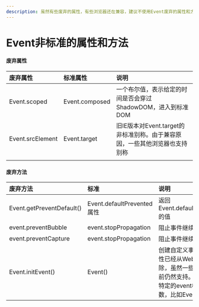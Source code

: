 ```yaml
---
description: 虽然有些废弃的属性，有些浏览器还在兼容，建议不使用Event废弃的属性和方法
---
```


# Event非标准的属性和方法

#### 废弃属性

| 废弃属性 | 标准属性 | 说明 |
| :--- | :--- | :--- |
| Event.scoped | Event.composed | 一个布尔值，表示给定的时间是否会穿过ShadowDOM，进入到标准DOM |
| Event.srcElement | Event.target | 旧IE版本对Event.target的非标准别称。由于兼容原因，一些其他浏览器也支持别称 |
|  |  |  |

#### 废弃方法

| 废弃方法 | 标准 | 说明 |
| :--- | :--- | :--- |
|  Event.getPreventDefault\(\) | Event.defaultPrevented属性 | 返回Event.defaultPrevented的值 |
| event.preventBubble | event.stopPropagation | 阻止事件继续冒泡 |
| event.preventCapture | event.stopPropagation | 阻止事件继续冒泡 |
| Event.initEvent\(\) | Event\(\) | 创建自定义事件。该特性已经从Web标准中删除，虽然一些浏览器目前仍然支持。可以使用特定的event构造器函数，比如Event\(\) |



